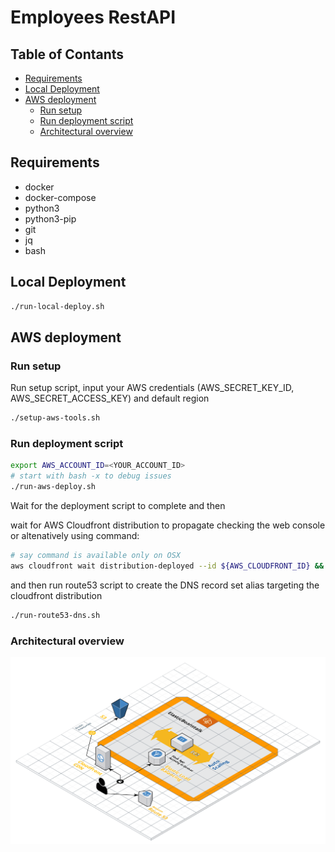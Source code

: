 # Employees RestAPI

## Table of Contants
<!-- TOC -->
- [Requirements](#requirements)
- [Local Deployment](#local-deployment)
- [AWS deployment](#aws-deployment)
	- [Run setup](#run-setup)
	- [Run deployment script](#run-deployment-script)
	- [Architectural overview](#architectural-overview)
<!-- /TOC -->

## Requirements

* docker
* docker-compose
* python3
* python3-pip
* git
* jq
* bash


## Local Deployment

```bash
./run-local-deploy.sh
```

## AWS deployment

### Run setup

Run setup script, input your AWS credentials (AWS_SECRET_KEY_ID, AWS_SECRET_ACCESS_KEY) and default region

```bash
./setup-aws-tools.sh
```

### Run deployment script

```bash
export AWS_ACCOUNT_ID=<YOUR_ACCOUNT_ID>
# start with bash -x to debug issues
./run-aws-deploy.sh
```

Wait for the deployment script to complete and then 

wait for AWS Cloudfront distribution to propagate checking the web console or altenatively using command:

```bash
# say command is available only on OSX
aws cloudfront wait distribution-deployed --id ${AWS_CLOUDFRONT_ID} && say -v "Luciana" "Distribuição concluída"
```

and then run route53 script to create the DNS record set alias targeting the cloudfront distribution 

```bash
./run-route53-dns.sh
```

### Architectural overview

![Architectural-overview](blueprint.png)


